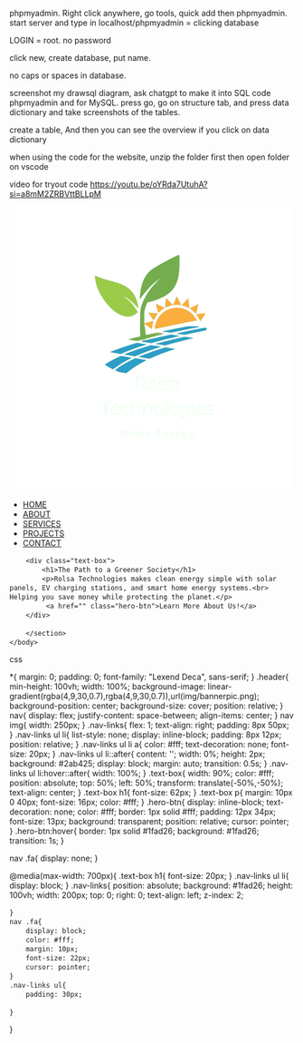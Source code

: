 phpmyadmin. 
Right click anywhere, go tools, quick add then phpmyadmin.
start server and type in localhost/phpmyadmin = clicking database

LOGIN = root. no password

click new, create database, put name.

no caps or spaces in database.

screenshot my drawsql diagram, ask chatgpt to make it into SQL code phpmyadmin and for MySQL. press go, go on structure tab, and press data dictionary and take screenshots of the tables.

create a table, And then you can see the overview if you click on data dictionary 

when using the code for the website, unzip the folder first then open folder on vscode

video for tryout code
https://youtu.be/oYRda7UtuhA?si=a8mM2ZRBVttBLLpM


<!DOCTYPE html>
<html>
    <head>
        <meta name="viewport" content=""with=device-width, initial-scale="1.0">
        <title>Rolsa Technologies</title>
        <link rel="stylesheet" href="style.css">
        <link rel="preconnect" href="https://fonts.googleapis.com">
<link rel="preconnect" href="https://fonts.googleapis.com">
<link rel="preconnect" href="https://fonts.gstatic.com" crossorigin>
<link href="https://fonts.googleapis.com/css2?family=Dosis:wght@200..800&family=Lexend+Deca:wght@100..900&display=swap" rel="stylesheet">
    </head>
    <body>
        <section class="header">
            <nav>
                <a href="index.html"><img src="img/logo.png"></a>
                <div class="nav-links">
                    <ul>
                        <li><a href="">HOME</a></li>
                        <li><a href="">ABOUT</a></li>
                        <li><a href="">SERVICES</a></li>
                        <li><a href="">PROJECTS</a></li>
                        <li><a href="">CONTACT</a></li>
                    </ul>
                </div>
            </nav>

        <div class="text-box">
            <h1>The Path to a Greener Society</h1>
            <p>Rolsa Technologies makes clean energy simple with solar panels, EV charging stations, and smart home energy systems.<br> Helping you save money while protecting the planet.</p>
             <a href="" class="hero-btn">Learn More About Us!</a>       
        </div>

        </section>
    </body>

</html>


css

*{
    margin: 0;
    padding: 0;
    font-family: "Lexend Deca", sans-serif;
}
.header{
    min-height: 100vh;
    width: 100%;
    background-image: linear-gradient(rgba(4,9,30,0.7),rgba(4,9,30,0.7)),url(img/bannerpic.png);
    background-position: center;
    background-size: cover;
    position: relative;
}
nav{
    display: flex;
    justify-content: space-between;
    align-items: center;
}
nav img{
    width: 250px;
}
.nav-links{
    flex: 1;
    text-align: right;
    padding: 8px 50px;
}
.nav-links ul li{
    list-style: none;
    display: inline-block;
    padding: 8px 12px;
    position: relative;
}
.nav-links ul li a{
    color: #fff;
    text-decoration: none;
    font-size: 20px;
}
.nav-links ul li::after{
    content: '';
    width: 0%;
    height: 2px;
    background: #2ab425;
    display: block;
    margin: auto;
    transition: 0.5s;
}
.nav-links ul li:hover::after{
    width: 100%; 
}
.text-box{
    width: 90%;
    color: #fff;
    position: absolute;
    top: 50%;
    left: 50%;
    transform: translate(-50%,-50%);
    text-align: center;
}
.text-box h1{
    font-size: 62px;
}
.text-box p{
    margin: 10px 0 40px;
    font-size: 16px;
    color: #fff;
}
.hero-btn{
    display: inline-block;
    text-decoration: none;
    color: #fff;
    border: 1px solid #fff;
    padding: 12px 34px;
    font-size: 13px;
    background: transparent;
    position: relative;
    cursor: pointer;
}
.hero-btn:hover{
    border: 1px solid #1fad26;
    background: #1fad26;
    transition: 1s;
}

nav .fa{
    display: none;
}

@media(max-width: 700px){
    .text-box h1{
        font-size: 20px;
    }
    .nav-links ul li{
        display: block;
    }
    .nav-links{
        position: absolute;
        background: #1fad26;
        height: 100vh;
        width: 200px;
        top: 0;
        right: 0;
        text-align: left;
        z-index: 2;

    }
    nav .fa{
        display: block;
        color: #fff;
        margin: 10px;
        font-size: 22px;
        cursor: pointer;
    }
    .nav-links ul{
        padding: 30px;
        
    }
}
